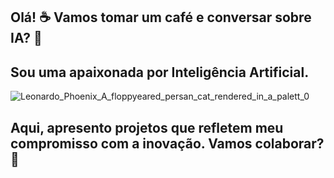 ## Olá! ☕ **Vamos tomar um café e conversar sobre IA?** 🚀
## Sou uma apaixonada por Inteligência Artificial.
![Leonardo_Phoenix_A_floppyeared_persan_cat_rendered_in_a_palett_0](https://github.com/user-attachments/assets/4b21ced0-4492-49a3-a543-50c3119bb920)
## Aqui, apresento projetos que refletem meu compromisso com a inovação. Vamos colaborar? 🌟


